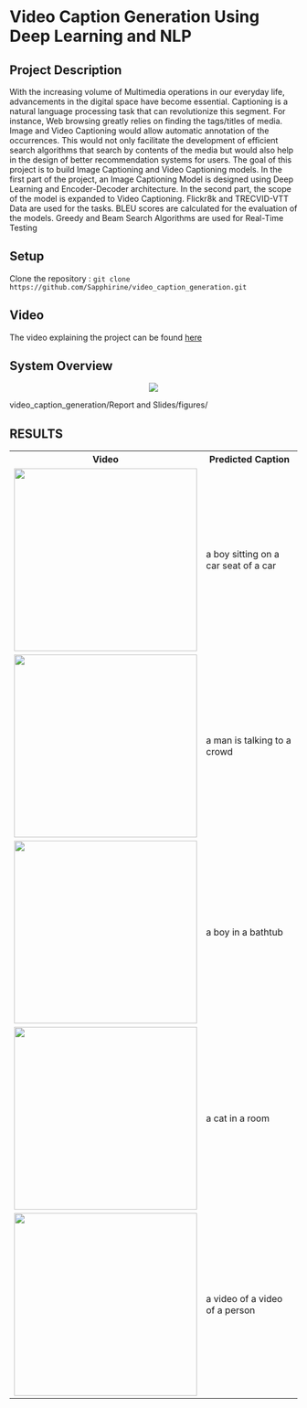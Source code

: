 # Video Caption Generation Using Deep Learning and NLP

## Project Description

With the increasing volume of Multimedia operations in our everyday life, advancements in the
digital space have become essential. Captioning is
a natural language processing task that can revolutionize this segment. For instance, Web browsing
greatly relies on finding the tags/titles of media.
Image and Video Captioning would allow automatic annotation of the occurrences. This would
not only facilitate the development of efficient
search algorithms that search by contents of the
media but would also help in the design of better recommendation systems for users. The goal
of this project is to build Image Captioning and
Video Captioning models. In the first part of the
project, an Image Captioning Model is designed
using Deep Learning and Encoder-Decoder architecture. In the second part, the scope of the
model is expanded to Video Captioning. Flickr8k
and TRECVID-VTT Data are used for the tasks.
BLEU scores are calculated for the evaluation of
the models. Greedy and Beam Search Algorithms
are used for Real-Time Testing

<h2 id="Setup">Setup</h2>
Clone the repository : <code>git clone https://github.com/Sapphirine/video_caption_generation.git</code>

<h2 id="Video">Video</h2>

The video explaining the project can be found  <a href="https://www.youtube.com/watch?v=rJquNZ1nzvY">here</a>

<h2 id="System Overview">System Overview</h2>

<p align = "center"><img align = "center" src = "video_caption_generation/Report and Slides/figures/" /></p>

video_caption_generation/Report and Slides/figures/
## RESULTS

<table>
 <tr>
  <th>Video</th>
 <th>Predicted Caption</th>
 </tr>
<tr>
 <td><img src="outputs/a boy sitting on a car seat of a car .gif" width="320px"/></td>
 <td>a boy sitting on a car seat of a car </td>
<tr>
 <td><img src="outputs/a man is talking to a crowd .gif" width="320px"/></td>
 <td>a man is talking to a crowd </td>
 </tr>
 <tr>
 <td><img src="outputs/a man in a bathtub .gif" width="320px"/></td>
 <td>a boy in a bathtub </td>
 </tr>
 <tr>
 <td><img src="outputs/a cat in a room.gif" width="320px"/></td>
 <td>a cat in a room </td>
 </tr>
 <tr>
 <td><img src="outputs/a video of a video of a person.gif" width="320px"/></td>
 <td>a video of a video of a person </td>
 </tr>
 </table>
